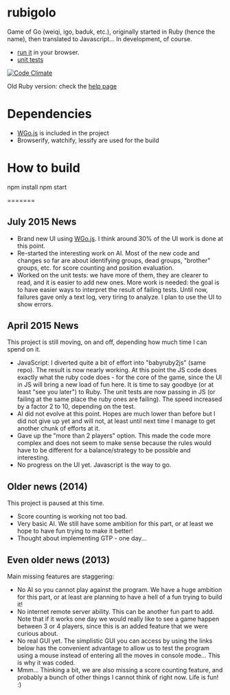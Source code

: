 rubigolo
========

Game of Go (weiqi, igo, baduk, etc.), originally started in Ruby (hence the name), then translated to Javascript... In development, of course. 

- [run it](http://rawgit.com/kubicle/rubigolo/master/index.html) in your browser.
- [unit tests](http://rawgit.com/kubicle/rubigolo/master/js/ui/tests.html)

[![Code Climate](https://codeclimate.com/github/kubicle/rubigolo/badges/gpa.svg)](https://codeclimate.com/github/kubicle/rubigolo)

Old Ruby version: check the [help page](http://htmlpreview.github.io/?https://github.com/kubicle/rubigolo/blob/master/help-index.html)

Dependencies
============

- [WGo.js](http://github.com/waltheri/wgo.js) is included in the project
- Browserify, watchify, lessify are used for the build

How to build
============

npm install
npm start

=======

## July 2015 News
* Brand new UI using [WGo.js](http://github.com/waltheri/wgo.js). I think around 30% of the UI work is done at this point.
* Re-started the interesting work on AI. Most of the new code and changes so far are about identifying groups, dead groups, "brother" groups, etc. for score counting and position evaluation.
* Worked on the unit tests: we have more of them, they are clearer to read, and it is easier to add new ones. More work is needed: the goal is to have easier ways to interpret the result of failing tests. Until now, failures gave only a text log, very tiring to analyze. I plan to use the UI to show errors.

## April 2015 News
This project is still moving, on and off, depending how much time I can spend on it.

* JavaScript: I diverted quite a bit of effort into "babyruby2js" (same repo). The result is now nearly working. At this point the JS code does exactly what the ruby code does - for the core of the game, since the UI in JS will bring a new load of fun here. It is time to say goodbye (or at least "see you later") to Ruby. The unit tests are now passing in JS (or failing at the same place the ruby ones are failing). The speed increased by a factor 2 to 10, depending on the test.
* AI did not evolve at this point. Hopes are much lower than before but I did not give up yet and will not, at least until next time I manage to get another chunk of efforts at it.
* Gave up the "more than 2 players" option. This made the code more complex and does not seem to make sense because the rules would have to be different for a balance/strategy to be possible and interesting.
* No progress on the UI yet. Javascript is the way to go.

## Older news (2014)
This project is paused at this time.
* Score counting is working not too bad.
* Very basic AI. We still have some ambition for this part, or at least we hope to have fun trying to make it better!
* Thought about implementing GTP - one day...

## Even older news (2013)
Main missing features are staggering:
* No AI so you cannot play against the program. We have a huge ambition for this part, or at least are planning to have a hell of a fun trying to build it!
* No internet remote server ability. This can be another fun part to add. Note that if it works one day we would really like to see a game happen between 3 or 4 players, since this is an added feature that we were curious about.
* No real GUI yet. The simplistic GUI you can access by using the links below has the convenient advantage to allow us to test the program using a mouse instead of entering all the moves in console mode... This is why it was coded.
* Mmm... Thinking a bit, we are also missing a score counting feature, and probably a bunch of other things I cannot think of right now. Life is fun! :)
